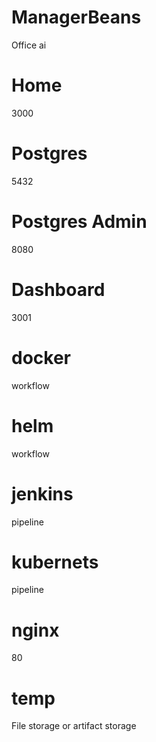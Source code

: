 # ManagerBeans
Office ai

# Home
3000

# Postgres
5432

# Postgres Admin
8080

# Dashboard
3001

# docker
workflow

# helm
workflow

# jenkins
pipeline

# kubernets
pipeline

# nginx
80

# temp
File storage or artifact storage